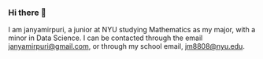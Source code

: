 ### Hi there 👋

I am janyamirpuri, a junior at NYU studying Mathematics as my major, with a minor in Data Science.
I can be contacted through the email janyamirpuri@gmail.com, or through my school email, jm8808@nyu.edu.


<!--
**janyamirpuri/janyamirpuri** is a ✨ _special_ ✨ repository because its `README.md` (this file) appears on your GitHub profile.

Here are some ideas to get you started:

- 🔭 I’m currently working on ...
- 🌱 I’m currently learning ...
- 👯 I’m looking to collaborate on ...
- 🤔 I’m looking for help with ...
- 💬 Ask me about ...
- 📫 How to reach me: ...
- 😄 Pronouns: ...
- ⚡ Fun fact: ...
-->
